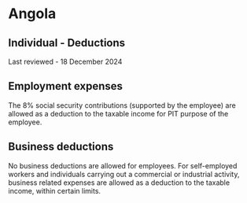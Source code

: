 # Angola
## Individual - Deductions
Last reviewed - 18 December 2024
## Employment expenses
The 8% social security contributions (supported by the employee) are allowed as a deduction to the taxable income for PIT purpose of the employee.
## Business deductions
No business deductions are allowed for employees.
For self-employed workers and individuals carrying out a commercial or industrial activity, business related expenses are allowed as a deduction to the taxable income, within certain limits.
